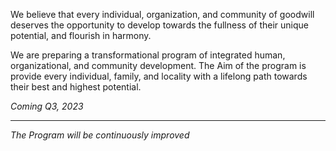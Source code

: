 We believe that every individual, organization, and community of goodwill deserves the opportunity to develop towards the fullness of their unique potential, and flourish in harmony. 

We are preparing a transformational program of integrated human, organizational, and community development. The Aim of the program is provide every individual, family, and locality with a lifelong path towards their best and highest potential. 

*Coming Q3, 2023*

_____
*The Program will be continuously improved*